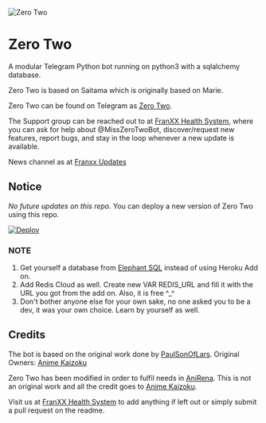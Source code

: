 ![Zero Two](https://images8.alphacoders.com/910/910564.jpg)
# Zero Two 

A modular Telegram Python bot running on python3 with a sqlalchemy database.

Zero Two is based on Saitama which is originally based on Marie.

Zero Two can be found on Telegram as [Zero Two](https://t.me/@MissZeroTwoRobot).

The Support group can be reached out to at [FranXX Health System](https://t.me/FranXXSupport), where you can ask for help about @MissZeroTwoBot, discover/request new features, report bugs, and stay in the loop whenever a new update is available. 

News channel as at [Franxx Updates](https://https://t.me/zerotwoupdates) 
## Notice
*No future updates on this repo.* You can deploy a new version of Zero Two using this repo.

  [![Deploy](https://www.herokucdn.com/deploy/button.svg)](https://heroku.com/deploy?template=https://github.com/ninja7-bot/ZeroTwoRepo)

### NOTE
1. Get yourself a database from [Elephant SQL](elephantsql.com) instead of using Heroku Add on.
2. Add Redis Cloud as well. Create new VAR REDIS_URL and fill it with the URL you got from the add on. Also, it is free ^_^ 
3. Don't bother anyone else for your own sake, no one asked you to be a dev, it was your own choice. Learn by yourself as well.

## Credits
The bot is based on the original work done by [PaulSonOfLars](https://github.com/PaulSonOfLars).
Original Owners: [Anime Kaizoku](https://github.com/AnimeKaizoku)

Zero Two has been modified in order to fulfil needs in [AniRena](t.me/AniRena7). This is not an original work and all the credit goes to [Anime Kaizoku](https://github.com/AnimeKaizoku).

Visit us at [FranXX Health System](https://t.me/FranXXSupport) to add anything if left out or simply submit a pull request on the readme.
